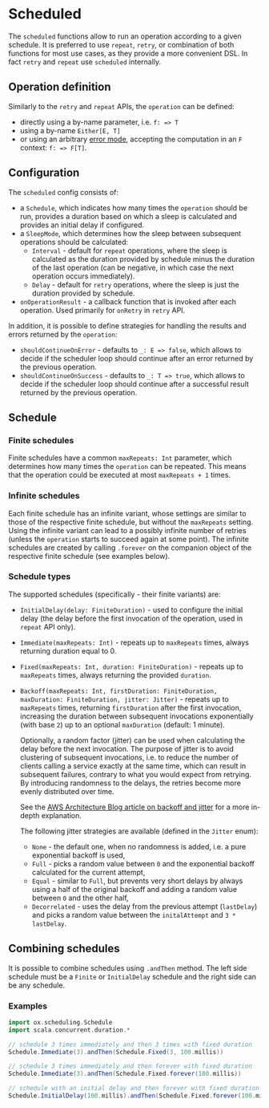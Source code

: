 # Scheduled

The `scheduled` functions allow to run an operation according to a given schedule.
It is preferred to use `repeat`, `retry`, or combination of both functions for most use cases, as they provide a more convenient DSL.
In fact `retry` and `repeat` use `scheduled` internally.

## Operation definition

Similarly to the `retry` and `repeat` APIs, the `operation` can be defined: 
* directly using a by-name parameter, i.e. `f: => T`
* using a by-name `Either[E, T]`
* or using an arbitrary [error mode](../basics/error-handling.md), accepting the computation in an `F` context: `f: => F[T]`.

## Configuration

The `scheduled` config consists of:
- a `Schedule`, which indicates how many times the `operation` should be run, provides a duration based on which
  a sleep is calculated and provides an initial delay if configured.
- a `SleepMode`, which determines how the sleep between subsequent operations should be calculated:
  - `Interval` - default for `repeat` operations, where the sleep is calculated as the duration provided by schedule 
    minus the duration of the last operation (can be negative, in which case the next operation occurs immediately).
  - `Delay` - default for `retry` operations, where the sleep is just the duration provided by schedule.
- `onOperationResult` - a callback function that is invoked after each operation. Used primarily for `onRetry` in `retry` API.

In addition, it is possible to define strategies for handling the results and errors returned by the `operation`:
- `shouldContinueOnError` - defaults to `_: E => false`, which allows to decide if the scheduler loop should continue 
  after an error returned by the previous operation.
- `shouldContinueOnSuccess` - defaults to `_: T => true`, which allows to decide if the scheduler loop should continue
  after a successful result returned by the previous operation.

## Schedule

### Finite schedules

Finite schedules have a common `maxRepeats: Int` parameter, which determines how many times the `operation` can be
repeated. This means that the operation could be executed at most `maxRepeats + 1` times.

### Infinite schedules

Each finite schedule has an infinite variant, whose settings are similar to those of the respective finite schedule, but
without the `maxRepeats` setting. Using the infinite variant can lead to a possibly infinite number of retries (unless
the `operation` starts to succeed again at some point). The infinite schedules are created by calling `.forever` on the
companion object of the respective finite schedule (see examples below).

### Schedule types

The supported schedules (specifically - their finite variants) are:

- `InitialDelay(delay: FiniteDuration)` - used to configure the initial delay (the delay before the first invocation of 
  the operation, used in `repeat` API only).
- `Immediate(maxRepeats: Int)` - repeats up to `maxRepeats` times, always returning duration equal to 0.
- `Fixed(maxRepeats: Int, duration: FiniteDuration)` - repeats up to `maxRepeats` times, always returning 
  the provided `duration`.
- `Backoff(maxRepeats: Int, firstDuration: FiniteDuration, maxDuration: FiniteDuration, jitter: Jitter)` - repeats up
  to `maxRepeats` times, returning `firstDuration` after the first invocation, increasing the duration between subsequent
  invocations exponentially (with base `2`) up to an optional `maxDuration` (default: 1 minute).

  Optionally, a random factor (jitter) can be used when calculating the delay before the next invocation. The purpose of
  jitter is to avoid clustering of subsequent invocations, i.e. to reduce the number of clients calling a service exactly at
  the same time, which can result in subsequent failures, contrary to what you would expect from retrying. By
  introducing randomness to the delays, the retries become more evenly distributed over time.

  See
  the [AWS Architecture Blog article on backoff and jitter](https://aws.amazon.com/blogs/architecture/exponential-backoff-and-jitter/)
  for a more in-depth explanation.

  The following jitter strategies are available (defined in the `Jitter` enum):
  - `None` - the default one, when no randomness is added, i.e. a pure exponential backoff is used,
  - `Full` - picks a random value between `0` and the exponential backoff calculated for the current attempt,
  - `Equal` - similar to `Full`, but prevents very short delays by always using a half of the original backoff and
    adding a random value between `0` and the other half,
  - `Decorrelated` - uses the delay from the previous attempt (`lastDelay`) and picks a random value between
    the `initalAttempt` and `3 * lastDelay`.

## Combining schedules

It is possible to combine schedules using `.andThen` method. The left side schedule must be a `Finite`
or `InitialDelay` schedule and the right side can be any schedule.

### Examples

```scala
import ox.scheduling.Schedule
import scala.concurrent.duration.*

// schedule 3 times immediately and then 3 times with fixed duration
Schedule.Immediate(3).andThen(Schedule.Fixed(3, 100.millis))

// schedule 3 times immediately and then forever with fixed duration
Schedule.Immediate(3).andThen(Schedule.Fixed.forever(100.millis))

// schedule with an initial delay and then forever with fixed duration
Schedule.InitialDelay(100.millis).andThen(Schedule.Fixed.forever(100.millis))
```
